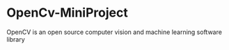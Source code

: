 # OpenCv-MiniProject
OpenCV is an open source computer vision and machine learning software library
